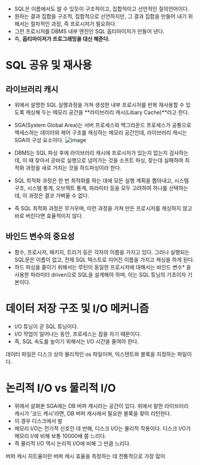 

- SQL은 이름에서도 알 수 있듯이 구조적이고, 집합적이고 선언적인 질의언어이다.
- 원하는 결과 집합을 구조적, 집합적으로 선언하지만, 그 결과 집합을 만들어 내기 위해서는 절차적인 과정, 즉 프로시저가 필요하다. 
- 그런 프로시저를 DBMS 내부 엔진인 SQL 옵티마이저가 만들어 낸다.
- 즉, **옵티마이저가 프로그래밍을 대신 해준다.**

# SQL 공유 및 재사용

## 라이브러리 캐시
- 위에서 설명한 SQL 실행과정을 거쳐 생성한 내부 프로시저를 반복 재사용할 수 있도록 캐싱해 두는 메모리 공간을 **라이브러리 캐시(Libary Cache)**라고 한다.
- SGA(System Global Area)는 서버 프로세스와 백그라운드 프로세스가 공통으로 액세스하는 데이터와 제어 구조를 캐싱하는 메모리 공간인데, 라이브러리 캐시는 SGA의 구성 요소이다.
![image](https://user-images.githubusercontent.com/15938354/141728450-5a13fbe1-1403-4027-a639-19d86f0d617a.png)

- DBMS는 SQL 파싱 후에 라이브러리 캐시에 프로시저가 있는지 없는지 검사하는데, 이 때 찾아서 곧바로 실행으로 넘어가는 것을 소프트 파싱, 찾는데 실패하여 최적화 과정을 새로 거치는 것을 하드파싱이라 한다.
- SQL 최적화 과정은 한 번 최적화를 하는 데에 모든 실행 계획을 뽑아내고, 시스템 구조, 시스템 통계, 오브젝트 통계, 파라미터 등을 모두 고려하여 하나를 선택하는데, 이 과정은 결코 가벼울 수 없다.
- 즉 SQL 최적화 과정은 무거우며, 이런 과정을 거쳐 만든 프로시저를 캐싱하지 않고 바로 버린다면 효율적이지 않다.

## 바인드 변수의 중요성
- 함수, 프로시저, 패키지, 트리거 등은 각자의 이름을 가지고 있다. 그러나 실행되는 SQL문은 이름이 없고, 전체 SQL 텍스트로 지어진 이름을 가지고 캐싱을 하게 된다. 
- 하드 파싱을 줄이기 위해서는 루틴이 동일한 프로시저에 대해서는 바인드 변수* 을 사용한 파라미터 driven으로 SQL을 설계해야 하며, 이는 SQL 튜닝의 기초이자 기본이다.


# 데이터 저장 구조 및 I/O 메커니즘
- I/O 튜닝이 곧 SQL 튜닝이다.
- I/O 작업이 일어나는 동안, 프로세스는 잠을 자기 때문이다.
- 즉, SQL 속도를 높이기 위해서는 I/O 시간을 줄여야 한다.

데이터 파일은 디스크 상의 물리적인 os 파일이며, 익스텐트와 블록을 지정하는 파일이다.

# 논리적 I/O vs 물리적 I/O
- 위에서 살펴본 SGA에는 DB 버퍼 캐시라는 공간이 있다. 위에서 말한 라이브러리 캐시가 '코드 캐시'라면, DB 버퍼 캐시에서 필요한 블록을 찾아 리턴한다.
- 이 경우 디스크에서 발
- 메모리 I/O는 전기적 신호인 데 반해, 디스크 I/O는 물리적 작용이다. 디스크 I/O가 메모리 I/에 비해 보통 10000배 쯤 느리다.
- 즉 물리적 I/O 역시 논리적 I/O에 비해 그 만큼 느리다.

버퍼 캐시 히트율이란 버퍼 캐시 효율을 측정하는 데 전통적으로 가장 많이 
